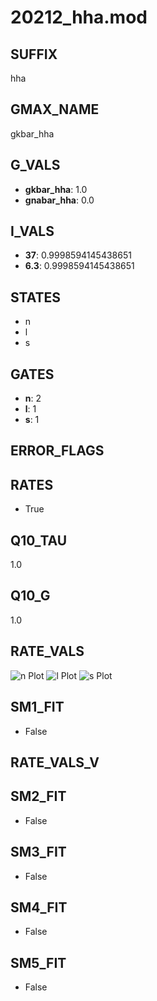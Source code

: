 # 20212_hha.mod

## SUFFIX

hha

## GMAX_NAME

gkbar_hha

## G_VALS

- **gkbar_hha**: 1.0
- **gnabar_hha**: 0.0

## I_VALS

- **37**: 0.9998594145438651
- **6.3**: 0.9998594145438651

## STATES

- n
- l
- s

## GATES

- **n**: 2
- **l**: 1
- **s**: 1

## ERROR_FLAGS


## RATES

- True

## Q10_TAU

1.0

## Q10_G

1.0

## RATE_VALS

![n Plot](/Users/pbozelos/Dropbox/icg-Chai-Panos/supermodels/output_markdown_files/K/20212_hha.mod/images/n.png)
![l Plot](/Users/pbozelos/Dropbox/icg-Chai-Panos/supermodels/output_markdown_files/K/20212_hha.mod/images/l.png)
![s Plot](/Users/pbozelos/Dropbox/icg-Chai-Panos/supermodels/output_markdown_files/K/20212_hha.mod/images/s.png)

## SM1_FIT

- False

## RATE_VALS_V

## SM2_FIT

- False

## SM3_FIT

- False

## SM4_FIT

- False

## SM5_FIT

- False

